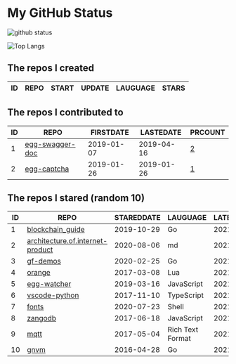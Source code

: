 # My GitHub Status

<img src="https://github-readme-stats-1.yihong0618.vercel.app/api?username=jc-lathander&show_icons=true&&&hide_title=true&count_private=true" alt="github status" />

![Top Langs](https://github-readme-stats-1.yihong0618.vercel.app/api/top-langs/?username=jc-lathander&layout=compact)

<!--START_SECTION:my_github-->
## The repos I created
| ID | REPO | START | UPDATE | LAUGUAGE | STARS |
|----|------|-------|--------|----------|-------|

## The repos I contributed to
| ID |                                REPO                                | FIRSTDATE  | LASTEDATE  |                                          PRCOUNT                                           |
|----|--------------------------------------------------------------------|------------|------------|--------------------------------------------------------------------------------------------|
|  1 | [egg-swagger-doc](https://github.com/Yanshijie-EL/egg-swagger-doc) | 2019-01-07 | 2019-04-16 | [2](https://github.com/Yanshijie-EL/egg-swagger-doc/pulls?q=is%3Apr+author%3Ajc-lathander) |
|  2 | [egg-captcha](https://github.com/Raoul1996/egg-captcha)            | 2019-01-26 | 2019-01-26 | [1](https://github.com/Raoul1996/egg-captcha/pulls?q=is%3Apr+author%3Ajc-lathander)        |

## The repos I stared (random 10)
| ID |                                                REPO                                                | STAREDDATE |     LAUGUAGE     | LATESTUPDATE |
|----|----------------------------------------------------------------------------------------------------|------------|------------------|--------------|
|  1 | [blockchain_guide](https://github.com/yeasy/blockchain_guide)                                      | 2019-10-29 | Go               | 2021-11-19   |
|  2 | [architecture.of.internet-product](https://github.com/davideuler/architecture.of.internet-product) | 2020-08-06 | md               | 2021-11-19   |
|  3 | [gf-demos](https://github.com/gogf/gf-demos)                                                       | 2020-02-25 | Go               | 2021-11-19   |
|  4 | [orange](https://github.com/orlabs/orange)                                                         | 2017-03-08 | Lua              | 2021-11-19   |
|  5 | [egg-watcher](https://github.com/eggjs/egg-watcher)                                                | 2019-03-16 | JavaScript       | 2021-07-12   |
|  6 | [vscode-python](https://github.com/microsoft/vscode-python)                                        | 2017-11-10 | TypeScript       | 2021-11-19   |
|  7 | [fonts](https://github.com/powerline/fonts)                                                        | 2020-07-23 | Shell            | 2021-11-20   |
|  8 | [zangodb](https://github.com/erikolson186/zangodb)                                                 | 2017-06-18 | JavaScript       | 2021-11-19   |
|  9 | [mqtt](https://github.com/mcxiaoke/mqtt)                                                           | 2017-05-04 | Rich Text Format | 2021-11-17   |
| 10 | [gnvm](https://github.com/Kenshin/gnvm)                                                            | 2016-04-28 | Go               | 2021-11-16   |

<!--END_SECTION:my_github-->

